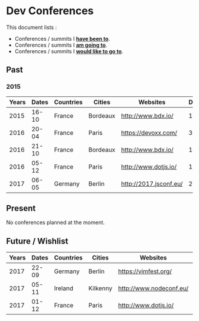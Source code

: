 # Dev Conferences

This document lists :

- Conferences / summits I **[have been to](#past)**.
- Conferences / summits I **[am going to](#present)**.
- Conferences / summits I **[would like to go to](#future--wishlist)**.

## Past

### 2015

Years | Dates | Countries | Cities    | Websites                     | Durations
------|-------|-----------|-----------|------------------------------|----------
2015  | 16-10 | France    | Bordeaux  | http://www.bdx.io/           | 1 day
2016  | 20-04 | France    | Paris     | https://devoxx.com/          | 3 days
2016  | 21-10 | France    | Bordeaux  | http://www.bdx.io/           | 1 day
2016  | 05-12 | France    | Paris     | http://www.dotjs.io/         | 1 day
2017  | 06-05 | Germany   | Berlin    | http://2017.jsconf.eu/       | 2 days

## Present

No conferences planned at the moment.

## Future / Wishlist

Years | Dates | Countries | Cities    | Websites                     | Durations
------|-------|-----------|-----------|------------------------------|----------
2017  | 22-09 | Germany   | Berlin    | https://vimfest.org/         | 2 days
2017  | 05-11 | Ireland   | Kilkenny  | http://www.nodeconf.eu/      | 3 days
2017  | 01-12 | France    | Paris     | http://www.dotjs.io/         | 1 day
